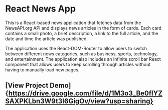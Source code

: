 # React News App
This is a React-based news application that fetches data from the NewsAPI.org API and displays news articles in the form of cards. Each card contains a small photo, a brief description, a link to the full article, and the date and time the article was published.

The application uses the React-DOM-Router to allow users to switch between different news categories, such as business, sports, technology, and entertainment. The application also includes an infinite scroll bar React component that allows users to keep scrolling through articles without having to manually load new pages.

## [View Project Demo]{https://drive.google.com/file/d/1M3o3_Be0flYZSAXPKLbn3W9t3I6GigOv/view?usp=sharing}
